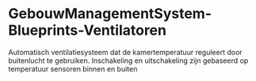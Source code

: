 # GebouwManagementSystem-Blueprints-Ventilatoren
Automatisch ventilatiesysteem dat de kamertemperatuur reguleert door buitenlucht te gebruiken. Inschakeling en uitschakeling zijn gebaseerd op temperatuur sensoren binnen en buiten
